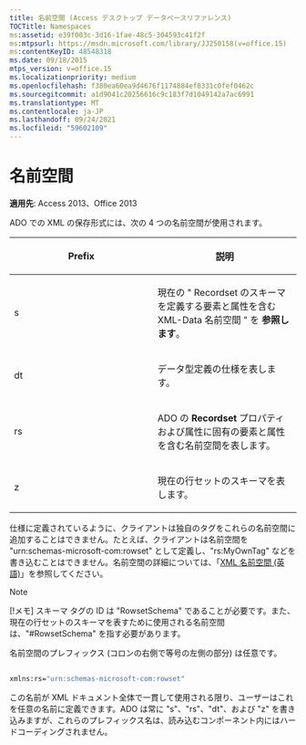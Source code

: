 ```yaml
---
title: 名前空間 (Access デスクトップ データベースリファレンス)
TOCTitle: Namespaces
ms:assetid: e39f003c-3d16-1fae-48c5-304593c41f2f
ms:mtpsurl: https://msdn.microsoft.com/library/JJ250158(v=office.15)
ms:contentKeyID: 48548318
ms.date: 09/18/2015
mtps_version: v=office.15
ms.localizationpriority: medium
ms.openlocfilehash: f380ea60ea9d4676f1174884ef8331c0fef0462c
ms.sourcegitcommit: a1d9041c20256616c9c183f7d1049142a7ac6991
ms.translationtype: MT
ms.contentlocale: ja-JP
ms.lasthandoff: 09/24/2021
ms.locfileid: "59602109"
---
```

# <a name="namespaces"></a>名前空間

**適用先**: Access 2013、Office 2013

ADO での XML の保存形式には、次の 4 つの名前空間が使用されます。

<table>
<colgroup>
<col style="width: 50%" />
<col style="width: 50%" />
</colgroup>
<thead>
<tr class="header">
<th><p>Prefix</p></th>
<th><p>説明</p></th>
</tr>
</thead>
<tbody>
<tr class="odd">
<td><p>s</p></td>
<td><p>現在の &quot; Recordset のスキーマを定義する要素と属性を含む XML-Data 名前空間 &quot; を <strong>参照します</strong>。</p></td>
</tr>
<tr class="even">
<td><p>dt</p></td>
<td><p>データ型定義の仕様を表します。</p></td>
</tr>
<tr class="odd">
<td><p>rs</p></td>
<td><p>ADO の <strong>Recordset</strong> プロパティおよび属性に固有の要素と属性を含む名前空間を表します。</p></td>
</tr>
<tr class="even">
<td><p>z</p></td>
<td><p>現在の行セットのスキーマを表します。</p></td>
</tr>
</tbody>
</table>


仕様に定義されているように、クライアントは独自のタグをこれらの名前空間に追加することはできません。たとえば、クライアントは名前空間を "urn:schemas-microsoft-com:rowset" として定義し、"rs:MyOwnTag" などを書き込むことはできません。名前空間の詳細については、「[XML 名前空間 (英語)](https://www.w3.org/tr/xml-names/)」を参照してください。

> [!NOTE]
> [!メモ] スキーマ タグの ID は "RowsetSchema" であることが必要です。また、現在の行セットのスキーマを表すために使用される名前空間は、"#RowsetSchema" を指す必要があります。

名前空間のプレフィックス (コロンの右側で等号の左側の部分) は任意です。

```vb 
 
xmlns:rs="urn:schemas-microsoft-com:rowset" 
```

この名前が XML ドキュメント全体で一貫して使用される限り、ユーザーはこれを任意の名前に定義できます。ADO は常に "s"、"rs"、"dt"、および "z" を書き込みますが、これらのプレフィックス名は、読み込むコンポーネント内にはハードコーディングされません。



